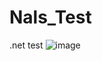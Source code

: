 # Nals_Test
.net test
![image](https://user-images.githubusercontent.com/45864070/140635407-1c3213c1-bbed-4d1d-9b08-0894894c27cd.png)
